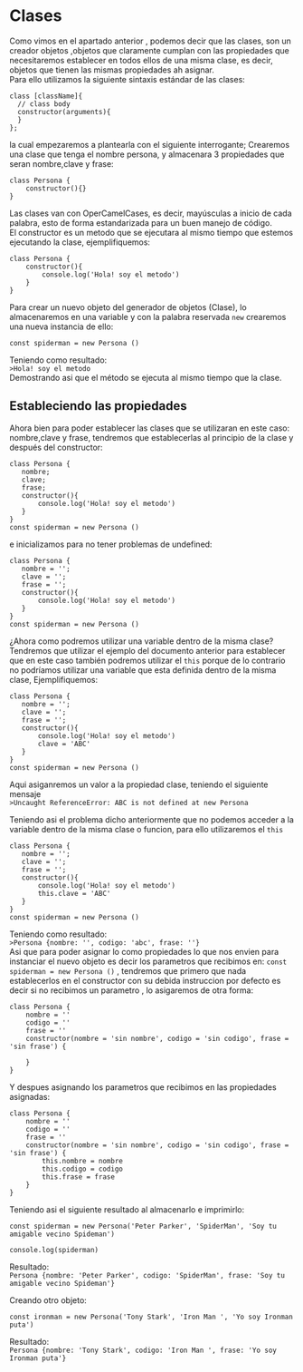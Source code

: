 # Clases

Como vimos en el apartado anterior , podemos decir que las clases, son un creador objetos ,objetos que claramente cumplan con las propiedades que necesitaremos establecer en todos ellos de una misma clase, es decir, objetos que tienen las mismas propiedades ah asignar.  
Para ello utilizamos la siguiente sintaxis estándar de las clases:

```
class [className]{
  // class body
  constructor(arguments){
  }
};
```

la cual empezaremos a plantearla con el siguiente interrogante; Crearemos una clase que tenga el nombre persona, y almacenara 3 propiedades que seran nombre,clave y frase:

```
class Persona {
    constructor(){}
}
```

Las clases van con OperCamelCases, es decir, mayúsculas a inicio de cada palabra, esto de forma estandarizada para un buen manejo de código.  
El constructor es un metodo que se ejecutara al mismo tiempo que estemos ejecutando la clase, ejemplifiquemos:

```
class Persona {
    constructor(){
        console.log('Hola! soy el metodo')
    }
}
```

Para crear un nuevo objeto del generador de objetos (Clase), lo almacenaremos en una variable y con la palabra reservada `new` crearemos una nueva instancia de ello:

```
const spiderman = new Persona ()
```

Teniendo como resultado:  
`>Hola! soy el metodo`  
Demostrando asi que el método se ejecuta al mismo tiempo que la clase.

## Estableciendo las propiedades

Ahora bien para poder establecer las clases que se utilizaran en este caso: nombre,clave y frase, tendremos que establecerlas al principio de la clase y después del constructor:

```
class Persona {
   nombre;
   clave;
   frase;
   constructor(){
       console.log('Hola! soy el metodo')
   }
}
const spiderman = new Persona ()
```

e inicializamos para no tener problemas de undefined:

```
class Persona {
   nombre = '';
   clave = '';
   frase = '';
   constructor(){
       console.log('Hola! soy el metodo')
   }
}
const spiderman = new Persona ()
```

¿Ahora como podremos utilizar una variable dentro de la misma clase?
Tendremos que utilizar el ejemplo del documento anterior para establecer que en este caso también podremos utilizar el `this` porque de lo contrario no podríamos utilizar una variable que esta definida dentro de la misma clase, Ejemplifiquemos:

```
class Persona {
   nombre = '';
   clave = '';
   frase = '';
   constructor(){
       console.log('Hola! soy el metodo')
       clave = 'ABC'
   }
}
const spiderman = new Persona ()
```

Aqui asiganremos un valor a la propiedad clase, teniendo el siguiente mensaje  
`>Uncaught ReferenceError: ABC is not defined at new Persona `

Teniendo asi el problema dicho anteriormente que no podemos acceder a la variable dentro de la misma clase o funcion, para ello utilizaremos el `this`

```
class Persona {
   nombre = '';
   clave = '';
   frase = '';
   constructor(){
       console.log('Hola! soy el metodo')
       this.clave = 'ABC'
   }
}
const spiderman = new Persona ()
```

Teniendo como resultado:  
`>Persona {nombre: '', codigo: 'abc', frase: ''}`  
Asi que para poder asignar lo como propiedades lo que nos envien para instanciar el nuevo objeto es decir los parametros que recibimos en:
`const spiderman = new Persona ()` , tendremos que primero que nada establecerlos en el constructor con su debida instruccion por defecto es decir si no recibimos un parametro , lo asigaremos de otra forma:

```
class Persona {
    nombre = ''
    codigo = ''
    frase = ''
    constructor(nombre = 'sin nombre', codigo = 'sin codigo', frase = 'sin frase') {

    }
}
```

Y despues asignando los parametros que recibimos en las propiedades asignadas:

```
class Persona {
    nombre = ''
    codigo = ''
    frase = ''
    constructor(nombre = 'sin nombre', codigo = 'sin codigo', frase = 'sin frase') {
        this.nombre = nombre
        this.codigo = codigo
        this.frase = frase
    }
}
```

Teniendo asi el siguiente resultado al almacenarlo e imprimirlo:

```
const spiderman = new Persona('Peter Parker', 'SpiderMan', 'Soy tu amigable vecino Spideman')

console.log(spiderman)
```

Resultado:  
`Persona {nombre: 'Peter Parker', codigo: 'SpiderMan', frase: 'Soy tu amigable vecino Spideman'}`

Creando otro objeto:

```
const ironman = new Persona('Tony Stark', 'Iron Man ', 'Yo soy Ironman puta')
```

Resultado:  
`Persona {nombre: 'Tony Stark', codigo: 'Iron Man ', frase: 'Yo soy Ironman puta'}`
